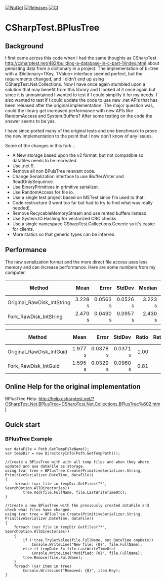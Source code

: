 [![NuGet](https://img.shields.io/nuget/v/CSharpTest.BPlusTree.svg?color=blue)](https://www.nuget.org/packages/CSharpTest.BPlusTree)
[![Releases](https://img.shields.io/github/release/matoomx/CSharpTest.BPlusTree.svg?color=blue)](https://github.com/matoomx/CSharpTest.BPlusTree/releases)
[![CI](https://github.com/matoomx/CSharpTest.BPlusTree/actions/workflows/dotnet.yml/badge.svg)](https://github.com/matoomx/CSharpTest.BPlusTree/actions/workflows/dotnet.yml)

CSharpTest.BPlusTree
=======================

## Background ## 

I first came across this code when I had the same thoughts as CSharpTest http://csharptest.net/482/building-a-database-in-c-part-1/index.html about persisting data from a dictionary in a project. The implementation of b+tree with a IDictionary<TKey, TValue> interface seemed perfect, but the requirements changed, and I didn’t end up using CSharpTest.Net.Collections. Now I have once again stumbled upon a solution that may benefit from this library and I looked at it once again but since it is unmaintained I wanted to test if I could simplify it for my needs. I also wanted to test if I could update the code to use new .net APIs that has been released after the original implementation. The major question was, could the library get increased performance with new APIs like RandomAccess and System.Buffers? After some testing on the code the answer seems to be yes.

I have since ported many of the original tests and one benchmark to prove the new implementation to the point that I now don’t know of any issues.

Some of the changes in this fork...

* A New storage based upon the v2 format, but not compatible so datafiles needs to be recreated.
* Use .net 9.
* Remove all non BPulsTree relevant code.
* Change Serialization interface to use IBufferWriter and ReadOnlySequence.
* Use BinaryPrimitives in primitive serializer.
* Use RandomAccess for file io.
* Use a single test project based on MSTest since I'm used to that.
* Code restructure (I went too far but had to try to find what was really needed).
* Remove RecycableMemoryStream and use rented buffers instead.
* Use System.IO.Hashing for vectorized CRC checks.
* Use a single namespace CSharpTest.Collections.Generic so it's easier for clients.
* More statics so that generic types can be inferred.  

## Performance ##

The new serialization format and the more direct file access uses less memory and can increase performance. Here are some numbers from my computer.

| Method                     | Mean    | Error    | StdDev   | Median  | Ratio | RatioSD | Gen0        | Gen1       | Allocated  | Alloc Ratio |
|--------------------------- |--------:|---------:|---------:|--------:|------:|--------:|------------:|-----------:|-----------:|------------:|
| Original_RawDisk_IntString | 3.228 s | 0.0563 s | 0.0526 s | 3.223 s |  1.00 |    0.02 | 147000.0000 | 71000.0000 | 1179.57 MB |        1.00 |
| Fork_RawDisk_IntString     | 2.470 s | 0.0490 s | 0.0957 s | 2.430 s |  0.77 |    0.03 |  30000.0000 | 12000.0000 |  242.34 MB |        0.21 |

| Method                   | Mean    | Error    | StdDev   | Ratio | RatioSD | Gen0       | Gen1      | Allocated | Alloc Ratio |
|------------------------- |--------:|---------:|---------:|------:|--------:|-----------:|----------:|----------:|------------:|
| Original_RawDisk_IntGuid | 1.977 s | 0.0378 s | 0.0371 s |  1.00 |    0.03 | 20000.0000 | 6000.0000 | 166.69 MB |        1.00 |
| Fork_RawDisk_IntGuid     | 1.595 s | 0.0329 s | 0.0960 s |  0.81 |    0.05 |  4000.0000 | 1000.0000 |  34.52 MB |        0.21 |


## Online Help for the original implementation ##

BPlusTree Help: http://help.csharptest.net/?CSharpTest.Net.BPlusTree~CSharpTest.Net.Collections.BPlusTree%602.html

## Quick start ##


### BPlusTree Example ###
```
var dataFile = Path.GetTempFileName();
var tempDir = new DirectoryInfo(Path.GetTempPath());

//Create a BPlusTree with with all temp files and when they where updated and use dataFile as storage. 
using (var tree = BPlusTree.Create(PrimitiveSerializer.String, PrimitiveSerializer.DateTime, dataFile))
{
	foreach (var file in tempDir.GetFiles("*", SearchOption.AllDirectories))
		tree.Add(file.FullName, file.LastWriteTimeUtc);
}

//Create a new BPlusTree with the previously created dataFile and check what files have changed.
using (var tree = BPlusTree.Create(PrimitiveSerializer.String, PrimitiveSerializer.DateTime, dataFile))
{
	foreach (var file in tempDir.GetFiles("*", SearchOption.AllDirectories))
	{
		if (!tree.TryGetValue(file.FullName, out DateTime cmpDate))
			Console.WriteLine("New file: {0}", file.FullName);
		else if (cmpDate != file.LastWriteTimeUtc)
			Console.WriteLine("Modified: {0}", file.FullName);
		tree.Remove(file.FullName);
	}
	foreach (var item in tree)
		Console.WriteLine("Removed: {0}", item.Key);
}
```

